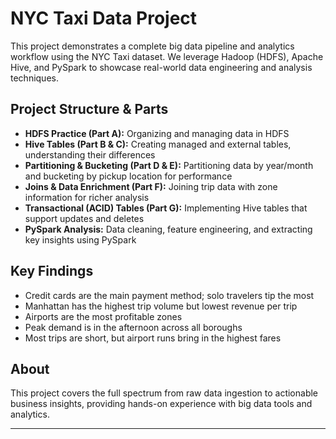 # NYC Taxi Data Project

This project demonstrates a complete big data pipeline and analytics workflow using the NYC Taxi dataset. We leverage Hadoop (HDFS), Apache Hive, and PySpark to showcase real-world data engineering and analysis techniques.

## Project Structure & Parts

- **HDFS Practice (Part A):** Organizing and managing data in HDFS
- **Hive Tables (Part B & C):** Creating managed and external tables, understanding their differences
- **Partitioning & Bucketing (Part D & E):** Partitioning data by year/month and bucketing by pickup location for performance
- **Joins & Data Enrichment (Part F):** Joining trip data with zone information for richer analysis
- **Transactional (ACID) Tables (Part G):** Implementing Hive tables that support updates and deletes
- **PySpark Analysis:** Data cleaning, feature engineering, and extracting key insights using PySpark

## Key Findings

- Credit cards are the main payment method; solo travelers tip the most
- Manhattan has the highest trip volume but lowest revenue per trip
- Airports are the most profitable zones
- Peak demand is in the afternoon across all boroughs
- Most trips are short, but airport runs bring in the highest fares

## About

This project covers the full spectrum from raw data ingestion to actionable business insights, providing hands-on experience with big data tools and analytics.

---


